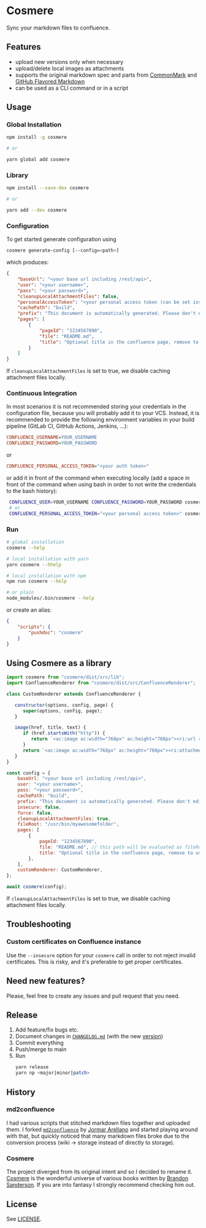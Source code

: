 # Cosmere

Sync your markdown files to confluence.

## Features

-   upload new versions only when necessary
-   upload/delete local images as attachments
-   supports the original markdown spec and parts from [CommonMark](https://marked.js.org/#specifications) and [GitHub Flavored Markdown](https://marked.js.org/#specifications)
-   can be used as a CLI command or in a script

## Usage

### Global Installation

```bash
npm install -g cosmere

# or

yarn global add cosmere
```

### Library

```bash
npm install --save-dev cosmere

# or

yarn add --dev cosmere
```

### Configuration

To get started generate configuration using

```bash
cosmere generate-config [--config=<path>]
```

which produces:

```json
{
    "baseUrl": "<your base url including /rest/api>",
    "user": "<your username>",
    "pass": "<your password>",
    "cleanupLocalAttachmentFiles": false,
    "personalAccessToken": "<your personal access token (can be set instead of username/password)>",
    "cachePath": "build",
    "prefix": "This document is automatically generated. Please don't edit it directly!",
    "pages": [
        {
            "pageId": "1234567890",
            "file": "README.md",
            "title": "Optional title in the confluence page, remove to use # h1 from markdown file instead"
        }
    ]
}
```

If `cleanupLocalAttachmentFiles` is set to true, we disable caching attachment files locally.

### Continuous Integration

In most scenarios it is not recommended storing your credentials in the configuration file, because you will probably add it to your VCS. Instead, it is recommended to provide the following environment variables in your build pipeline (GitLab CI, GitHub Actions, Jenkins, ...):

```ini
CONFLUENCE_USERNAME=YOUR_USERNAME
CONFLUENCE_PASSWORD=YOUR_PASSWORD
```

or

```ini
CONFLUENCE_PERSONAL_ACCESS_TOKEN="<your auth token>"
```

or add it in front of the command when executing locally (add a space in front of the command when using bash in order to not write the credentials to the bash history):

```bash
 CONFLUENCE_USER=YOUR_USERNAME CONFLUENCE_PASSWORD=YOUR_PASSWORD cosmere
 # or
 CONFLUENCE_PERSONAL_ACCESS_TOKEN="<your personal access token>" cosmere
```

### Run

```bash
# global installation
cosmere --help

# local installation with yarn
yarn cosmere --hhelp

# local installation with npm
npm run cosmere --help

# or plain
node_modules/.bin/cosmere --help
```

or create an alias:

```json
{
    "scripts": {
        "pushdoc": "cosmere"
    }
}
```

## Using Cosmere as a library

```js
import cosmere from "cosmere/dist/src/lib";
import ConfluenceRenderer from "cosmere/dist/src/ConfluenceRenderer";

class CustomRenderer extends ConfluenceRenderer {

   constructor(options, config, page) {
      super(options, config, page);
   }

   image(href, title, text) {
      if (href.startsWith("http")) {
         return `<ac:image ac:width="768px" ac:height="768px"><ri:url ri:value="${href}" /></ac:image>`;
      }
      return `<ac:image ac:width="768px" ac:height="768px"><ri:attachment ri:filename="${href}" /></ac:image>`;
   }
}

const config = {
    baseUrl: "<your base url including /rest/api>",
    user: "<your username>",
    pass: "<your password>",
    cachePath: "build",
    prefix: "This document is automatically generated. Please don't edit it directly!",
    insecure: false,
    force: false,
    cleanupLocalAttachmentFiles: true,
    fileRoot: "/usr/bin/myawesomefolder",
    pages: [
        {
            pageId: "1234567890",
            file: "README.md", // this path will be evaluated as fileRoot + file
            title: "Optional title in the confluence page, remove to use # h1 from markdown file instead",
        },
    ],
    customRenderer: CustomRenderer,
};

await cosmere(config);
```

If `cleanupLocalAttachmentFiles` is set to true, we disable caching attachment files locally.

## Troubleshooting

### Custom certificates on Confluence instance

Use the `--insecure` option for your `cosmere` call in order to not reject invalid certificates. This is risky, and it's preferable to get proper certificates.

## Need new features?

Please, feel free to create any issues and pull request that you need.

## Release

1. Add feature/fix bugs etc.
2. Document changes in [`CHANGELOG.md`](CHANGELOG.md) (with the new [version](https://semver.org/))
3. Commit everything
4. Push/merge to main
5. Run
    ```bash
    yarn release
    yarn np <major|minor|patch>
    ```

## History

### md2confluence

I had various scripts that stitched markdown files together and uploaded them. I forked [`md2confluence`](https://github.com/jormar/md2confluence) by [Jormar Arellano](https://github.com/jormar) and started playing around with that, but quickly noticed that many markdown files broke due to the conversion process (wiki -> storage instead of directly to storage).

### Cosmere

The project diverged from its original intent and so I decided to rename it. [Cosmere](https://coppermind.net/wiki/Cosmere) is the wonderful universe of various books written by [Brandon Sanderson](https://www.brandonsanderson.com/). If you are into fantasy I strongly recommend checking him out.

## License

See [LICENSE](LICENSE).
